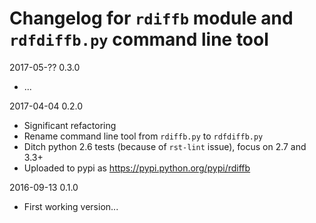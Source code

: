 # Changelog for `rdiffb` module and `rdfdiffb.py` command line tool

2017-05-?? 0.3.0

  * ...

2017-04-04 0.2.0

  * Significant refactoring
  * Rename command line tool from `rdiffb.py` to `rdfdiffb.py`
  * Ditch python 2.6 tests (because of `rst-lint` issue), focus on 2.7 and 3.3+
  * Uploaded to pypi as <https://pypi.python.org/pypi/rdiffb>

2016-09-13 0.1.0

  * First working version...
